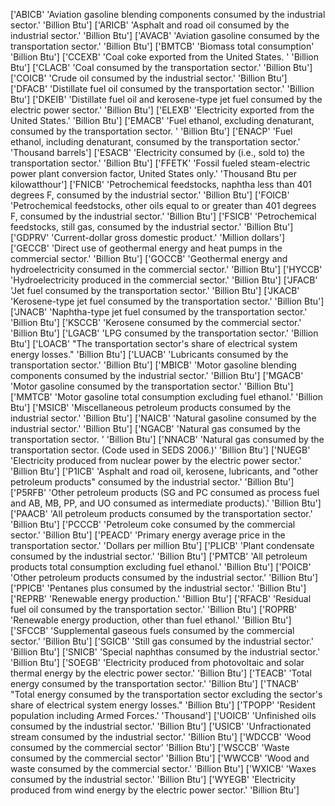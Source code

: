 ['ABICB'
 'Aviation gasoline blending components consumed by the industrial sector.'
 'Billion Btu']
['ARICB' 'Asphalt and road oil consumed by the industrial sector.'
 'Billion Btu']
['AVACB' 'Aviation gasoline consumed by the transportation sector.'
 'Billion Btu']
['BMTCB' 'Biomass total consumption' 'Billion Btu']
['CCEXB' 'Coal coke exported from the United States. ' 'Billion Btu']
['CLACB' 'Coal consumed by the transportation sector.' 'Billion Btu']
['COICB' 'Crude oil consumed by the industrial sector.' 'Billion Btu']
['DFACB' 'Distillate fuel oil consumed by the transportation sector.'
 'Billion Btu']
['DKEIB'
 'Distillate fuel oil and kerosene-type jet fuel consumed by the electric power sector.'
 'Billion Btu']
['ELEXB' 'Electricity exported from the United States.' 'Billion Btu']
['EMACB'
 'Fuel ethanol, excluding denaturant, consumed by the transportation sector.   '
 'Billion Btu']
['ENACP'
 'Fuel ethanol, including denaturant, consumed by the transportation sector.'
 'Thousand barrels']
['ESACB'
 'Electricity consumed by (i.e., sold to) the transportation sector.'
 'Billion Btu']
['FFETK'
 'Fossil fueled steam-electric power plant conversion factor, United States only.'
 'Thousand Btu per kilowatthour']
['FNICB'
 'Petrochemical feedstocks, naphtha less than 401 degrees F, consumed by the industrial sector.'
 'Billion Btu']
['FOICB'
 'Petrochemical feedstocks, other oils equal to or greater than 401 degrees F, consumed by the industrial sector.'
 'Billion Btu']
['FSICB'
 'Petrochemical feedstocks, still gas, consumed by the industrial sector.'
 'Billion Btu']
['GDPRV' 'Current-dollar gross domestic product.' 'Million dollars']
['GECCB'
 'Direct use of geothermal energy and heat pumps in the commercial sector.'
 'Billion Btu']
['GOCCB'
 'Geothermal energy and hydroelectricity consumed in the commercial sector.'
 'Billion Btu']
['HYCCB' 'Hydroelectricity produced in the commercial sector.'
 'Billion Btu']
['JFACB' 'Jet fuel consumed by the transportation sector.' 'Billion Btu']
['JKACB' 'Kerosene-type jet fuel consumed by the transportation sector.'
 'Billion Btu']
['JNACB' 'Naphtha-type jet fuel consumed by the transportation sector.'
 'Billion Btu']
['KSCCB' 'Kerosene consumed by the commercial sector.' 'Billion Btu']
['LGACB' 'LPG consumed by the transportation sector.' 'Billion Btu']
['LOACB'
 "The transportation sector's share of electrical system energy losses."
 'Billion Btu']
['LUACB' 'Lubricants consumed by the transportation sector.' 'Billion Btu']
['MBICB'
 'Motor gasoline blending components consumed by the industrial sector.'
 'Billion Btu']
['MGACB' 'Motor gasoline consumed by the transportation sector.'
 'Billion Btu']
['MMTCB' 'Motor gasoline total consumption excluding fuel ethanol.'
 'Billion Btu']
['MSICB'
 'Miscellaneous petroleum products consumed by the industrial sector.'
 'Billion Btu']
['NAICB' 'Natural gasoline consumed by the industrial sector.'
 'Billion Btu']
['NGACB' 'Natural gas consumed by the transportation sector. '
 'Billion Btu']
['NNACB'
 'Natural gas consumed by the transportation sector.  (Code used in SEDS 2006.)'
 'Billion Btu']
['NUEGB'
 'Electricity produced from nuclear power by the electric power sector.'
 'Billion Btu']
['P1ICB'
 'Asphalt and road oil, kerosene, lubricants, and "other petroleum products" consumed by the industrial sector.'
 'Billion Btu']
['P5RFB'
 'Other petroleum products (SG and PC consumed as process fuel and AB, MB, PP, and UO consumed as intermediate products).'
 'Billion Btu']
['PAACB' 'All petroleum products consumed by the transportation sector.'
 'Billion Btu']
['PCCCB' 'Petroleum coke consumed by the commercial sector.' 'Billion Btu']
['PEACD' 'Primary energy average price in the transportation sector.'
 'Dollars per million Btu']
['PLICB' 'Plant condensate consumed by the industrial sector.'
 'Billion Btu']
['PMTCB' 'All petroleum products total consumption excluding fuel ethanol.'
 'Billion Btu']
['POICB' 'Other petroleum products consumed by the industrial sector.'
 'Billion Btu']
['PPICB' 'Pentanes plus consumed by the industrial sector.' 'Billion Btu']
['REPRB' 'Renewable energy production.' 'Billion Btu']
['RFACB' 'Residual fuel oil consumed by the transportation sector.'
 'Billion Btu']
['ROPRB' 'Renewable energy production, other than fuel ethanol.'
 'Billion Btu']
['SFCCB' 'Supplemental gaseous fuels consumed by the commercial sector.'
 'Billion Btu']
['SGICB' 'Still gas consumed by the industrial sector.' 'Billion Btu']
['SNICB' 'Special naphthas consumed by the industrial sector.'
 'Billion Btu']
['SOEGB'
 'Electricity produced from photovoltaic and solar thermal energy by the electric power sector.'
 'Billion Btu']
['TEACB' 'Total energy consumed by the transportation sector.'
 'Billion Btu']
['TNACB'
 "Total energy consumed by the transportation sector excluding the sector's share of electrical system energy losses."
 'Billion Btu']
['TPOPP' 'Resident population including Armed Forces.' 'Thousand']
['UOICB' 'Unfinished oils consumed by the industrial sector.' 'Billion Btu']
['USICB' 'Unfractionated stream consumed by the industrial sector.'
 'Billion Btu']
['WDCCB' 'Wood consumed by the commercial sector' 'Billion Btu']
['WSCCB' 'Waste consumed by the commercial sector' 'Billion Btu']
['WWCCB' 'Wood and waste consumed by the commercial sector.' 'Billion Btu']
['WXICB' 'Waxes consumed by the industrial sector.' 'Billion Btu']
['WYEGB'
 'Electricity produced from wind energy by the electric power sector.'
 'Billion Btu']